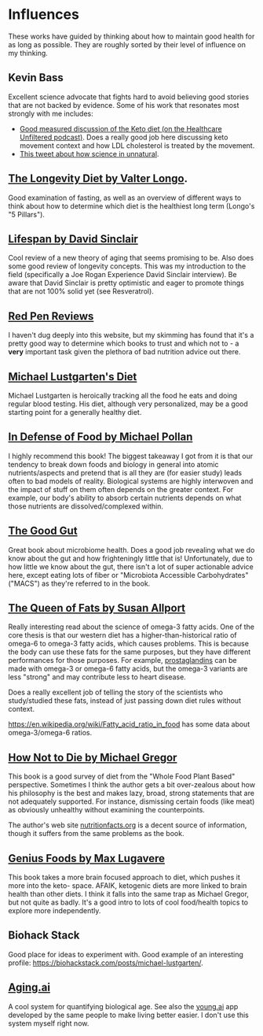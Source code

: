 # Influences

These works have guided by thinking about how to maintain good health for as
long as possible. They are roughly sorted by their level of influence on my
thinking.

## Kevin Bass

Excellent science advocate that fights hard to avoid believing good stories
that are not backed by evidence.  Some of his work that resonates most strongly
with me includes:

 - [Good measured discussion of the Keto diet (on the Healthcare Unfiltered podcast)](https://podcasts.google.com/feed/aHR0cHM6Ly9mZWVkcy5zb3VuZGNsb3VkLmNvbS91c2Vycy9zb3VuZGNsb3VkOnVzZXJzOjg4NzExODg2OC9zb3VuZHMucnNz/episode/dGFnOnNvdW5kY2xvdWQsMjAxMDp0cmFja3MvMTA3MzUxNDQ1MQ?ep=14).  Does a really good job here discussing keto movement context and how LDL cholesterol is treated by the movement.
 - [This tweet about how science in unnatural](https://twitter.com/kevinnbass/status/1409061791980793858).

## [The Longevity Diet by Valter Longo](https://www.valterlongo.com/daily-longevity-diet-for-adults/).

Good examination of fasting, as well as an overview of different ways to think
about how to determine which diet is the healthiest long term (Longo's "5
Pillars").

## [Lifespan by David Sinclair](https://lifespanbook.com/)

Cool review of a new theory of aging that seems promising to be.  Also does some
good review of longevity concepts.  This was my introduction to the field
(specifically a Joe Rogan Experience David Sinclair interview).  Be aware that
David Sinclair is pretty optimistic and eager to promote things that are not
100% solid yet (see Resveratrol).

## [Red Pen Reviews](https://www.redpenreviews.org/)

I haven't dug deeply into this website, but my skimming has found that it's a
pretty good way to determine which books to trust and which not to - a **very**
important task given the plethora of bad nutrition advice out there.

## [Michael Lustgarten's Diet](https://michaellustgarten.com/2019/11/10/12-16-years-younger-than-my-chronological-age-whats-my-diet/)

Michael Lustgarten is heroically tracking all the food he eats and doing
regular blood testing.  His diet, although very personalized, may be a good
starting point for a generally healthy diet.

## [In Defense of Food by Michael Pollan](https://michaelpollan.com/books/in-defense-of-food/)

I highly recommend this book!  The biggest takeaway I got from it is that our
tendency to break down foods and biology in general into atomic
nutrients/aspects and pretend that is all they are (for easier study) leads
often to bad models of reality.  Biological systems are highly interwoven and
the impact of stuff on them often depends on the greater context.  For example,
our body's ability to absorb certain nutrients depends on what those nutrients
are dissolved/complexed within.

## [The Good Gut](https://sonnenburglab.stanford.edu/press.html)

Great book about microbiome health.  Does a good job revealing what we do know
about the gut and how frighteningly little that is!  Unfortunately, due to how
little we know about the gut, there isn't a lot of super actionable advice
here, except eating lots of fiber or "Microbiota Accessible Carbohydrates"
("MACS") as they're referred to in the book.

## [The Queen of Fats by Susan Allport](http://www.susanallport.com/)

Really interesting read about the science of omega-3 fatty acids.  One of the
core thesis is that our western diet has a higher-than-historical ratio of
omega-6 to omega-3 fatty acids, which causes problems.  This is because the
body can use these fats for the same purposes, but they have different
performances for those purposes.  For example,
[prostaglandins](https://en.wikipedia.org/wiki/Prostaglandin) can be made with
omega-3 or omega-6 fatty acids, but the omega-3 variants are less "strong" and
may contribute less to heart disease.

Does a really excellent job of telling the story of the scientists who
study/studied these fats, instead of just passing down diet rules without
context.

https://en.wikipedia.org/wiki/Fatty_acid_ratio_in_food has some data about
omega-3/omega-6 ratios.

## [How Not to Die by Michael Gregor](https://nutritionfacts.org/book/how-not-to-die/)

This book is a good survey of diet from the "Whole Food Plant Based"
perspective.  Sometimes I think the author gets a bit over-zealous about how
his philosophy is the best and makes lazy, broad, strong statements that are
not adequately supported.  For instance, dismissing certain foods (like meat)
as obviously unhealthy without examining the counterpoints.

The author's web site [nutritionfacts.org](https://nutritionfacts.org/) is a
decent source of information, though it suffers from the same problems as the
book.

## [Genius Foods by Max Lugavere](https://www.maxlugavere.com/book)

This book takes a more brain focused approach to diet, which pushes it more
into the keto- space.  AFAIK, ketogenic diets are more linked to brain health
than other diets.  I think it falls into the same trap as Michael Gregor, but
not quite as badly.  It's a good intro to lots of cool food/health topics to
explore more independently.  

## Biohack Stack

Good place for ideas to experiment with.  Good example of an interesting profile:
https://biohackstack.com/posts/michael-lustgarten/.

## [Aging.ai](http://aging.ai/)

A cool system for quantifying biological age.  See also the
[young.ai](https://app.young.ai/app/dashboard) app developed by the same people
to make living better easier.  I don't use this system myself right now.

